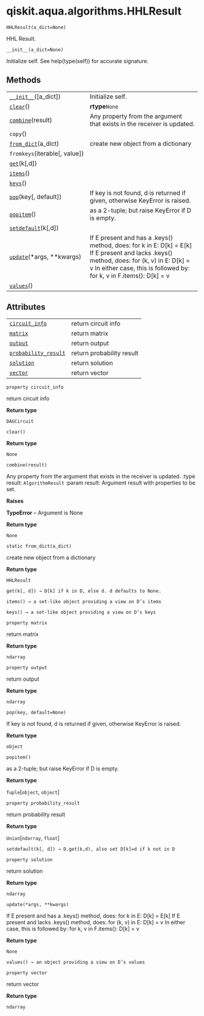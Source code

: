 # qiskit.aqua.algorithms.HHLResult

<span id="undefined" />

`HHLResult(a_dict=None)`

HHL Result.

<span id="undefined" />

`__init__(a_dict=None)`

Initialize self. See help(type(self)) for accurate signature.

## Methods

|                                                                                                                    |                                                                                                                                                                                                                      |
| ------------------------------------------------------------------------------------------------------------------ | -------------------------------------------------------------------------------------------------------------------------------------------------------------------------------------------------------------------- |
| [`__init__`](#qiskit.aqua.algorithms.HHLResult.__init__ "qiskit.aqua.algorithms.HHLResult.__init__")(\[a\_dict])   | Initialize self.                                                                                                                                                                                                     |
| [`clear`](#qiskit.aqua.algorithms.HHLResult.clear "qiskit.aqua.algorithms.HHLResult.clear")()                      | **rtype**`None`                                                                                                                                                                                                      |
| [`combine`](#qiskit.aqua.algorithms.HHLResult.combine "qiskit.aqua.algorithms.HHLResult.combine")(result)          | Any property from the argument that exists in the receiver is updated.                                                                                                                                               |
| `copy`()                                                                                                           |                                                                                                                                                                                                                      |
| [`from_dict`](#qiskit.aqua.algorithms.HHLResult.from_dict "qiskit.aqua.algorithms.HHLResult.from_dict")(a\_dict)   | create new object from a dictionary                                                                                                                                                                                  |
| `fromkeys`(iterable\[, value])                                                                                     |                                                                                                                                                                                                                      |
| [`get`](#qiskit.aqua.algorithms.HHLResult.get "qiskit.aqua.algorithms.HHLResult.get")(k\[,d])                      |                                                                                                                                                                                                                      |
| [`items`](#qiskit.aqua.algorithms.HHLResult.items "qiskit.aqua.algorithms.HHLResult.items")()                      |                                                                                                                                                                                                                      |
| [`keys`](#qiskit.aqua.algorithms.HHLResult.keys "qiskit.aqua.algorithms.HHLResult.keys")()                         |                                                                                                                                                                                                                      |
| [`pop`](#qiskit.aqua.algorithms.HHLResult.pop "qiskit.aqua.algorithms.HHLResult.pop")(key\[, default])             | If key is not found, d is returned if given, otherwise KeyError is raised.                                                                                                                                           |
| [`popitem`](#qiskit.aqua.algorithms.HHLResult.popitem "qiskit.aqua.algorithms.HHLResult.popitem")()                | as a 2-tuple; but raise KeyError if D is empty.                                                                                                                                                                      |
| [`setdefault`](#qiskit.aqua.algorithms.HHLResult.setdefault "qiskit.aqua.algorithms.HHLResult.setdefault")(k\[,d]) |                                                                                                                                                                                                                      |
| [`update`](#qiskit.aqua.algorithms.HHLResult.update "qiskit.aqua.algorithms.HHLResult.update")(\*args, \*\*kwargs) | If E present and has a .keys() method, does: for k in E: D\[k] = E\[k] If E present and lacks .keys() method, does: for (k, v) in E: D\[k] = v In either case, this is followed by: for k, v in F.items(): D\[k] = v |
| [`values`](#qiskit.aqua.algorithms.HHLResult.values "qiskit.aqua.algorithms.HHLResult.values")()                   |                                                                                                                                                                                                                      |

## Attributes

|                                                                                                                                    |                           |
| ---------------------------------------------------------------------------------------------------------------------------------- | ------------------------- |
| [`circuit_info`](#qiskit.aqua.algorithms.HHLResult.circuit_info "qiskit.aqua.algorithms.HHLResult.circuit_info")                   | return circuit info       |
| [`matrix`](#qiskit.aqua.algorithms.HHLResult.matrix "qiskit.aqua.algorithms.HHLResult.matrix")                                     | return matrix             |
| [`output`](#qiskit.aqua.algorithms.HHLResult.output "qiskit.aqua.algorithms.HHLResult.output")                                     | return output             |
| [`probability_result`](#qiskit.aqua.algorithms.HHLResult.probability_result "qiskit.aqua.algorithms.HHLResult.probability_result") | return probability result |
| [`solution`](#qiskit.aqua.algorithms.HHLResult.solution "qiskit.aqua.algorithms.HHLResult.solution")                               | return solution           |
| [`vector`](#qiskit.aqua.algorithms.HHLResult.vector "qiskit.aqua.algorithms.HHLResult.vector")                                     | return vector             |

<span id="undefined" />

`property circuit_info`

return circuit info

**Return type**

`DAGCircuit`

<span id="undefined" />

`clear()`

**Return type**

`None`

<span id="undefined" />

`combine(result)`

Any property from the argument that exists in the receiver is updated. :type result: `AlgorithmResult` :param result: Argument result with properties to be set.

**Raises**

**TypeError** – Argument is None

**Return type**

`None`

<span id="undefined" />

`static from_dict(a_dict)`

create new object from a dictionary

**Return type**

`HHLResult`

<span id="undefined" />

`get(k[, d]) → D[k] if k in D, else d. d defaults to None.`

<span id="undefined" />

`items() → a set-like object providing a view on D’s items`

<span id="undefined" />

`keys() → a set-like object providing a view on D’s keys`

<span id="undefined" />

`property matrix`

return matrix

**Return type**

`ndarray`

<span id="undefined" />

`property output`

return output

**Return type**

`ndarray`

<span id="undefined" />

`pop(key, default=None)`

If key is not found, d is returned if given, otherwise KeyError is raised.

**Return type**

`object`

<span id="undefined" />

`popitem()`

as a 2-tuple; but raise KeyError if D is empty.

**Return type**

`Tuple`\[`object`, `object`]

<span id="undefined" />

`property probability_result`

return probability result

**Return type**

`Union`\[`ndarray`, `float`]

<span id="undefined" />

`setdefault(k[, d]) → D.get(k,d), also set D[k]=d if k not in D`

<span id="undefined" />

`property solution`

return solution

**Return type**

`ndarray`

<span id="undefined" />

`update(*args, **kwargs)`

If E present and has a .keys() method, does: for k in E: D\[k] = E\[k] If E present and lacks .keys() method, does: for (k, v) in E: D\[k] = v In either case, this is followed by: for k, v in F.items(): D\[k] = v

**Return type**

`None`

<span id="undefined" />

`values() → an object providing a view on D’s values`

<span id="undefined" />

`property vector`

return vector

**Return type**

`ndarray`
